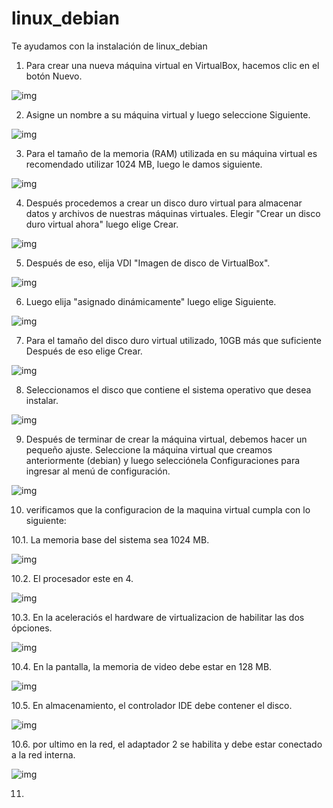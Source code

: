 # linux_debian
Te ayudamos con la instalación de linux_debian 

1. Para crear una nueva máquina virtual en VirtualBox, hacemos clic en el botón Nuevo.

![img](imagenes_debian/Imagen1.png)

2. Asigne un nombre a su máquina virtual y luego seleccione Siguiente.

![img](imagenes_debian/Imagen2.png)

3. Para el tamaño de la memoria (RAM) utilizada en su máquina virtual es recomendado utilizar 1024 MB, luego le damos siguiente.

![img](imagenes_debian/Imagen3.png)

4. Después procedemos a crear un disco duro virtual para almacenar datos y archivos de nuestras máquinas virtuales. Elegir "Crear un disco duro virtual ahora" luego elige Crear.

![img](imagenes_debian/Imagen4.png)

5. Después de eso, elija VDI "Imagen de disco de VirtualBox".

![img](imagenes_debian/Imagen5.png)

6. Luego elija "asignado dinámicamente" luego elige Siguiente.

![img](imagenes_debian/Imagen6.png)


7. Para el tamaño del disco duro virtual utilizado, 10GB más que suficiente Después de eso elige Crear.

![img](imagenes_debian/Imagen7.png)

8. Seleccionamos el disco que contiene el sistema operativo que desea instalar.

![img](imagenes_debian/imagen8.PNG)

9. Después de terminar de crear la máquina virtual, debemos hacer un pequeño ajuste. Seleccione la máquina virtual que creamos anteriormente (debian) y luego selecciónela Configuraciones para ingresar al menú de configuración.

![img](imagenes_debian/imagen9.PNG)

10. verificamos que la configuracion de la maquina virtual cumpla con lo siguiente:

10.1. La memoria base del sistema sea 1024 MB.

![img](imagenes_debian/imagen10.PNG)

10.2. El procesador este en 4.

![img](imagenes_debian/imagen11.PNG)

10.3. En la aceleraciós el hardware de virtualizacion de habilitar las dos ópciones.

![img](imagenes_debian/imagen12.PNG)

10.4. En la pantalla, la memoria de video debe estar en 128 MB.

![img](imagenes_debian/imagen13.PNG)

10.5. En almacenamiento, el controlador IDE debe contener el disco.

![img](imagenes_debian/imagen14.PNG)

10.6. por ultimo en la red, el adaptador 2 se habilita y debe estar conectado a la red interna.

![img](imagenes_debian/imagen15.PNG)

11.